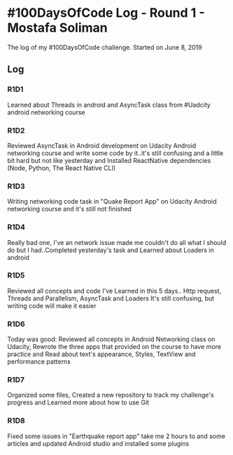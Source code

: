 # #100DaysOfCode Log - Round 1 - Mostafa Soliman

The log of my #100DaysOfCode challenge. Started on June 8, 2019

## Log

### R1D1 
Learned about Threads in android and AsyncTask class from #Uadcity android networking course 

### R1D2
Reviewed AsyncTask in Android development on Udacity Android networking course and write some code by it..it's still confusing and a little bit hard but not like yesterday and Installed ReactNative dependencies (Node, Python, The React Native CLI)

### R1D3
Writing networking code task in "Quake Report App" on Udacity Android networking course and it's still not finished

### R1D4
Really bad one, I've an network issue made me couldn't do all what I should do but I had..Completed yesterday's task and Learned about Loaders in android

### R1D5
Reviewed all concepts and code I've Learned in this 5 days.. Http request, Threads and Parallelism, AsyncTask and Loaders It's still confusing, but writing code will make it easier

### R1D6
Today was good: Reviewed all concepts in Android Networking class on Udacity, Rewrote the three apps that provided on the course to have more practice and Read about text's appearance, Styles, TextView and performance patterns

### R1D7
Organized some files, Created a new repository to track my challenge's progress and Learned more about how to use Git

### R1D8
Fixed some issues in "Earthquake report app" take me 2 hours to and some articles and updated Android studio and installed some plugins
